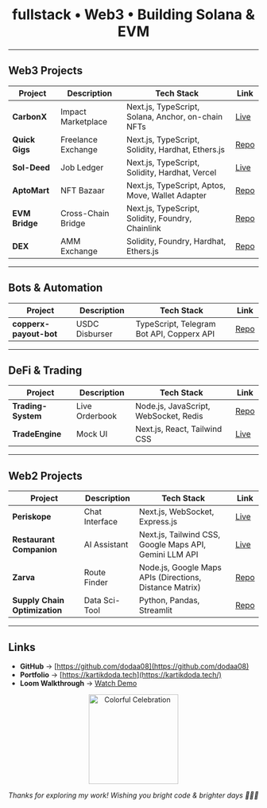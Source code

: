 <div align="center">

# fullstack • Web3 • Building Solana & EVM

</div>

---

## Web3 Projects

| Project       | Description      | Tech Stack                                           | Link                                                  |
| ------------- | ---------------- | --------------------------------------------------- | ----------------------------------------------------- |
| **CarbonX**   | Impact Marketplace | Next.js, TypeScript, Solana, Anchor, on-chain NFTs   | [Live](https://canbonx.vercel.app/)                  |
| **Quick Gigs**| Freelance Exchange | Next.js, TypeScript, Solidity, Hardhat, Ethers.js    | [Repo](https://github.com/dodaa08/Quick-gigs)        |
| **Sol-Deed**  | Job Ledger        | Next.js, TypeScript, Solidity, Hardhat, Vercel       | [Live](https://sol-deed.vercel.app/)                 |
| **AptoMart**  | NFT Bazaar        | Next.js, TypeScript, Aptos, Move, Wallet Adapter     | [Repo](https://github.com/dodaa08/AptoMart)          |
| **EVM Bridge**| Cross-Chain Bridge| Next.js, TypeScript, Solidity, Foundry, Chainlink    | [Repo](https://github.com/dodaa08/Evm_-_Bridge)      |
| **DEX**       | AMM Exchange      | Solidity, Foundry, Hardhat, Ethers.js                | [Repo](https://github.com/dodaa08/DEX)               |

---

## Bots & Automation

| Project              | Description     | Tech Stack                                  | Link                                                  |
| -------------------- | --------------- | ------------------------------------------ | ----------------------------------------------------- |
| **copperx-payout-bot** | USDC Disburser  | TypeScript, Telegram Bot API, Copperx API  | [Repo](https://github.com/dodaa08/copperx-payout-bot) |

---

## DeFi & Trading

| Project         | Description     | Tech Stack                                  | Link                                                  |
| --------------- | --------------- | ------------------------------------------ | ----------------------------------------------------- |
| **Trading-System** | Live Orderbook  | Node.js, JavaScript, WebSocket, Redis       | [Repo](https://github.com/dodaa08/Trading-System)     |
| **TradeEngine** | Mock UI         | Next.js, React, Tailwind CSS                | [Live](https://tradeengine.vercel.app/)              |

---

## Web2 Projects

| Project                | Description     | Tech Stack                                                | Link                                                         |
| ---------------------- | --------------- | -------------------------------------------------------- | ------------------------------------------------------------ |
| **Periskope**          | Chat Interface  | Next.js, WebSocket, Express.js                            | [Live](https://periskope-2nd-attempt.vercel.app/)            |
| **Restaurant Companion** | AI Assistant    | Next.js, Tailwind CSS, Google Maps API, Gemini LLM API     | [Live](https://zoto-codecircuit-a4yg.vercel.app/)            |
| **Zarva**              | Route Finder    | Node.js, Google Maps APIs (Directions, Distance Matrix)   | [Repo](https://github.com/dodaa08/Zarva)                     |
| **Supply Chain Optimization** | Data Sci-Tool  | Python, Pandas, Streamlit                                  | [Repo](https://github.com/dodaa08/Supply-chain-optimization) |

---

## Links

- **GitHub** → [https://github.com/dodaa08](https://github.com/dodaa08)  
- **Portfolio** → [https://kartikdoda.tech](https://kartikdoda.tech/)  
- **Loom Walkthrough** → [Watch Demo](https://www.loom.com/share/f5a0d6f151fd41c3af77b8be19c86e98)

<div align="center">
  <img src="https://media.giphy.com/media/5GoVLqeAOo6PK/giphy.gif" alt="Colorful Celebration" width="180" />
  <p><i>Thanks for exploring my work! Wishing you bright code & brighter days 🌈🚀✨</i></p>
</div>


